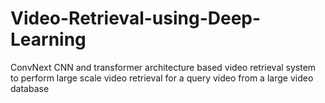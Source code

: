 # Video-Retrieval-using-Deep-Learning
ConvNext CNN and transformer architecture based video retrieval system to perform large scale video retrieval for a query video from a large video database
